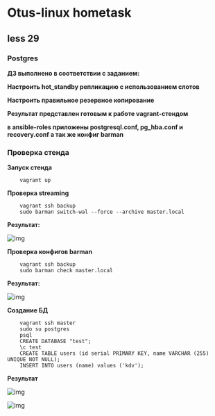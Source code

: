 # Otus-linux hometask
## less 29
### Postgres

__ДЗ выполнено в соответствии с заданием:__

__Настроить hot_standby репликацию с использованием слотов__

__Настроить правильное резервное копирование__

__Результат представлен готовым к работе vagrant-стендом__

__в ansible-roles приложены postgresql.conf, pg_hba.conf и recovery.conf а так же конфиг barman__

### Проверка стенда

__Запуск стенда__
```
    vagrant up
```

__Проверка streaming__

```
    vagrant ssh backup
    sudo barman switch-wal --force --archive master.local
```

__Результат:__

![img](https://github.com/kakunindima/otus_linux/blob/master/less29/img/streaming.png)

__Проверка конфигов barman__

```
    vagrant ssh backup
    sudo barman check master.local
```

__Результат:__

![img](https://github.com/kakunindima/otus_linux/blob/master/less29/img/barman.png)

__Создание БД__
```
    vagrant ssh master
    sudo su postgres
    psql
    CREATE DATABASE "test";
    \c test
    CREATE TABLE users (id serial PRIMARY KEY, name VARCHAR (255) UNIQUE NOT NULL);
    INSERT INTO users (name) values ('kdv');
```

__Результат__

![img](https://github.com/kakunindima/otus_linux/blob/master/less29/img/db.png)


![img](https://github.com/kakunindima/otus_linux/blob/master/less29/img/pg_test.png)